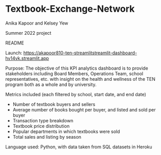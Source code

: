 # Textbook-Exchange-Network

Anika Kapoor and Kelsey Yew

Summer 2022 project

README

Launch: https://akapoor810-ten-streamlitstreamlit-dashboard-hv14vk.streamlit.app

Purpose: The objective of this KPI analytics dashboard is to provide stakeholders including Board Members, Operations Team, school representatives, etc. 
         with insight on the health and wellness of the TEN program both as a whole and by university.
         
Metrics included (each filtered by school, start date, and end date)
- Number of textbook buyers and sellers
- Average number of books bought per buyer, and listed and sold per buyer
- Transaction type breakdown
- Textbook price distribution
- Popular departments in which textbooks were sold
- Total sales and listing by season

Language used: Python, with data taken from SQL datasets in Heroku
